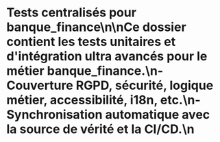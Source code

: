 # Tests centralisés pour banque_finance\n\nCe dossier contient les tests unitaires et d'intégration ultra avancés pour le métier banque_finance.\n- Couverture RGPD, sécurité, logique métier, accessibilité, i18n, etc.\n- Synchronisation automatique avec la source de vérité et la CI/CD.\n
